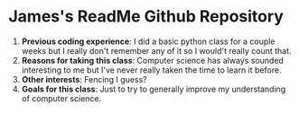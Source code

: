 # James's ReadMe Github Repository

<!--
**JamesGaito/JamesGaito** is a ✨ _special_ ✨ repository because its `README.md` (this file) appears on your GitHub profile.
-->
1. **Previous coding experience**: I did a basic python class for a couple weeks but I really don't remember any of it so I would't really count that.
2. **Reasons for taking this class**: Computer science has always sounded interesting to me but I've never really taken the time to learn it before.
3. **Other interests**: Fencing I guess?
4. **Goals for this class**: Just to try to generally improve my understanding of computer science.
